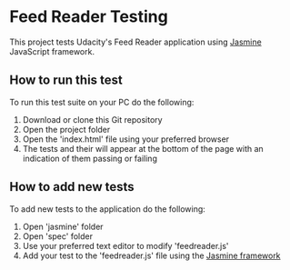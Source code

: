 # Feed Reader Testing
This project tests Udacity's Feed Reader application using [Jasmine](https://jasmine.github.io/) JavaScript framework.

## How to run this test
To run this test suite on your PC do the following:
1. Download or clone this Git repository
2. Open the project folder
3. Open the 'index.html' file using your preferred browser
4. The tests and their will appear at the bottom of the page with an indication of them passing or failing

## How to add new tests
To add new tests to the application do the following:
1. Open 'jasmine' folder
2. Open 'spec' folder
3. Use your preferred text editor to modify 'feedreader.js'
4. Add your test to the 'feedreader.js' file using the [Jasmine framework](https://jasmine.github.io/) 
